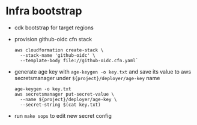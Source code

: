 # Infra bootstrap

- cdk bootstrap for target regions
- provision github-oidc cfn stack

  ```
  aws cloudformation create-stack \
    --stack-name 'github-oidc' \
    --template-body file://github-oidc.cfn.yaml`
  ```

- generate age key with `age-keygen -o key.txt` and save its value to aws secretsmanager under `${project}/deployer/age-key` name

  ```
  age-keygen -o key.txt
  aws secretsmanager put-secret-value \
    --name ${project}/deployer/age-key \
    --secret-string $(cat key.txt)
  ```

- run `make sops` to edit new secret config

